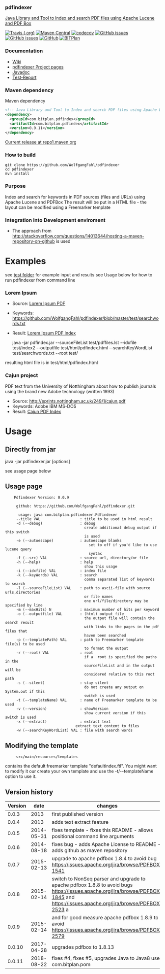 ### pdfindexer
[Java Library and Tool to Index and search PDF files using Apache Lucene and PDF Box](http://www.bitplan.com/PdfIndexer)

[![Travis (.org)](https://img.shields.io/travis/WolfgangFahl/pdfindexer.svg)](https://travis-ci.org/WolfgangFahl/pdfindexer)
[![Maven Central](https://img.shields.io/maven-central/v/com.bitplan.pdfindex/com.bitplan.pdfindex.svg)](https://search.maven.org/artifact/com.bitplan.pdfindex/com.bitplan.pdfindex/0.0.11/jar)
[![codecov](https://codecov.io/gh/WolfgangFahl/pdfindexer/branch/master/graph/badge.svg)](https://codecov.io/gh/WolfgangFahl/pdfindexer)
[![GitHub issues](https://img.shields.io/github/issues/WolfgangFahl/pdfindexer.svg)](https://github.com/WolfgangFahl/pdfindexer/issues)
[![GitHub issues](https://img.shields.io/github/issues-closed/WolfgangFahl/pdfindexer.svg)](https://github.com/WolfgangFahl/pdfindexer/issues/?q=is%3Aissue+is%3Aclosed)
[![GitHub](https://img.shields.io/github/license/WolfgangFahl/pdfindexer.svg)](https://www.apache.org/licenses/LICENSE-2.0)
[![BITPlan](http://wiki.bitplan.com/images/wiki/thumb/3/38/BITPlanLogoFontLessTransparent.png/198px-BITPlanLogoFontLessTransparent.png)](http://www.bitplan.com)

### Documentation
* [Wiki](http://www.bitplan.com/PdfIndexer)
* [pdfindexer Project pages](https://WolfgangFahl.github.io/pdfindexer)
* [Javadoc](https://WolfgangFahl.github.io/pdfindexer/apidocs/index.html)
* [Test-Report](https://WolfgangFahl.github.io/pdfindexer/surefire-report.html)
### Maven dependency

Maven dependency
```xml
<!-- Java Library and Tool to Index and search PDF files using Apache Lucene and PDF Box http://www.bitplan.com/PdfIndexer -->
<dependency>
  <groupId>com.bitplan.pdfindex</groupId>
  <artifactId>com.bitplan.pdfindex</artifactId>
  <version>0.0.11</version>
</dependency>
```

[Current release at repo1.maven.org](http://repo1.maven.org/maven2/com/bitplan/pdfindex/com.bitplan.pdfindex/0.0.11/)

### How to build
```
git clone https://github.com/WolfgangFahl/pdfindexer
cd pdfindexer
mvn install
```

### Purpose
Index and search for keywords in PDF sources (files and URLs) using Apache Lucene and PDFBox
The result will be put in a HTML file - the layout can be modified using a Freemarker template

### Integration into Development enviroment
* The approach from http://stackoverflow.com/questions/14013644/hosting-a-maven-repository-on-github is used

# Examples
see [test folder](https://github.com/WolfgangFahl/pdfindexer/tree/master/test) for example input and results
see Usage below for how to run pdfindexer from command line

### Lorem Ipsum
* Source: [Lorem Ipsum PDF](https://github.com/WolfgangFahl/pdfindexer/blob/master/test/pdfsource1/LoremIpsum.pdf "Click to open PDF source")
* Keywords: https://github.com/WolfgangFahl/pdfindexer/blob/master/test/searchwords.txt
* Result:  [Lorem Ipsum PDF Index](https://github.com/WolfgangFahl/pdfindexer/blob/master/test/pdfindex.html "Click to open html source")

    java -jar pdfindex.jar --sourceFileList test/pdffiles.lst --idxfile test/index2 --outputfile test/html/pdfindex.html --searchKeyWordList test/searchwords.txt --root test/ 
     
resulting html file is in test/html/pdfindex.html

### Cajun project 
PDF text from the University of Notthingham about how to publish journals using the brand new Adobe technology (written 1993)
* Source: http://eprints.nottingham.ac.uk/249/1/cajun.pdf
* Keywords: Adobe IBM MS-DOS
* Result: [Cajun PDF Index](https://github.com/WolfgangFahl/pdfindexer/blob/master/test/cajun.html "Click to open HTML source") 

# Usage
## Directly from jar
  java -jar pdfindexer.jar [options]
  
see usage page below
  
## Usage page
		Pdfindexer Version: 0.0.9
		
		 github: https://github.com/WolfgangFahl/pdfindexer.git
		
		  usage: java com.bitplan.pdfindexer.Pdfindexer
		 --title VAL                  : title to be used in html result
		 -d (--debug)                 : debug
		                                create additional debug output if this switch
		                                is used
		 -e (--autoescape)            : autoescape blanks
			                              set to off if you'd like to use lucene query
			                              syntax		                                
		 -f (--src) VAL               : source url, directory/or file
		 -h (--help)                  : help
		                                show this usage
		 -i (--idxfile) VAL           : index file
		 -k (--keyWords) VAL          : search
		                                comma separated list of keywords to search
		 -l (--sourceFileList) VAL    : path to ascii-file with source urls,directories
		                                or file names
		                                one url/file/directory may be specified by line
		 -m (--maxHits) N             : maximum number of hits per keyword
		 -o (--outputfile) VAL        : (html) output file
		                                the output file will contain the search result
		                                with links to the pages in the pdf files that
		                                haven been searched
		 -p (--templatePath) VAL      : path to Freemarker template file(s) to be used
		                                to format the output
		 -r (--root) VAL              : root
		                                if a  root is specified the paths in the
		                                sourceFileList and in the output will be
		                                considered relative to this root path
		 -s (--silent)                : stay silent
		                                do not create any output on System.out if this
		                                switch is used
		 -t (--templateName) VAL      : name of Freemarker template to be used
		 -v (--version)               : showVersion
		                                show current version if this switch is used
		 -x (--extract)               : extract text
                                    extract text content to files	                                
		 -w (--searchKeyWordList) VAL : file with search words

## Modifying the template
		 src/main/resources/templates 
contains the default freemarker template "defaultindex.ftl". 
You  might want to modify it our create your own template and use the -t/--templateName option to use it.
## Version history
| Version | date  | changes
| ------- | ----- | -------
| 0.0.3 | 2013      | first published version
| 0.0.4 | 2013      | adds text extract feature
| 0.0.5 | 2014-05-31| fixes template - fixes this README  - allows positional command line arguments
| 0.0.6 | 2014-08-18| fixes bug - adds Apache License to README - adds github as maven repository
| 0.0.7 | 2015-02-13| upgrade to apache pdfbox 1.8.4 to avoid bug https://issues.apache.org/jira/browse/PDFBOX-1541
| 0.0.8 | 2015-02-14| switch to NonSeq parser and upgrade to apache pdfbox 1.8.8 to avoid bugs https://issues.apache.org/jira/browse/PDFBOX-1845 and https://issues.apache.org/jira/browse/PDFBOX-2523 a
| 0.0.9 | 2015-02-14| and for good measure apache pdfbox 1.8.9 to avoid https://issues.apache.org/jira/browse/PDFBOX-2579
| 0.0.10 | 2017-04-28| upgrades pdfbox to 1.8.13
| 0.0.11 | 2018-08-22| fixes #4, fixes #5, upgrades Java to Java8 uses com.bitplan.pom
